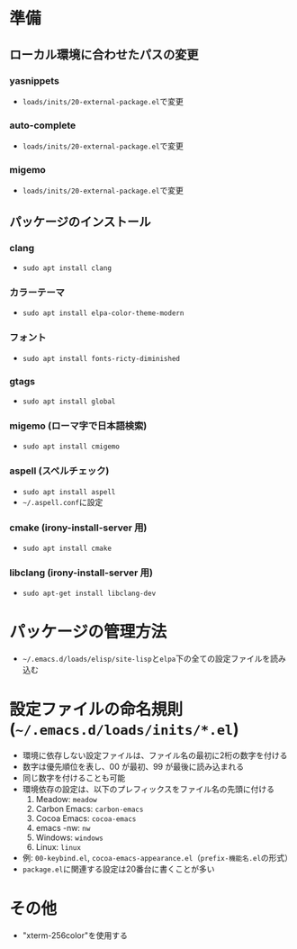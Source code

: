 <!-- -*- gfm -*- -->

# **準備**
## ローカル環境に合わせたパスの変更
### yasnippets
- `loads/inits/20-external-package.el`で変更
### auto-complete
- `loads/inits/20-external-package.el`で変更
### migemo
- `loads/inits/20-external-package.el`で変更

## パッケージのインストール
### clang
- `sudo apt install clang`
### カラーテーマ
- `sudo apt install elpa-color-theme-modern`
### フォント
- `sudo apt install fonts-ricty-diminished`
### gtags
- `sudo apt install global`
### migemo (ローマ字で日本語検索)
- `sudo apt install cmigemo`
### aspell (スペルチェック)
- `sudo apt install aspell`
- `~/.aspell.conf`に設定
### cmake (irony-install-server 用)
- `sudo apt install cmake`
### libclang (irony-install-server 用)
- `sudo apt-get install libclang-dev`

# **パッケージの管理方法**
* `~/.emacs.d/loads/elisp/site-lisp`と`elpa`下の全ての設定ファイルを読み込む

# **設定ファイルの命名規則 (`~/.emacs.d/loads/inits/*.el`)**
* 環境に依存しない設定ファイルは、ファイル名の最初に2桁の数字を付ける
* 数字は優先順位を表し、00 が最初、99 が最後に読み込まれる
* 同じ数字を付けることも可能
* 環境依存の設定は、以下のプレフィックスをファイル名の先頭に付ける
  1. Meadow: `meadow`
  2. Carbon Emacs: `carbon-emacs`
  3. Cocoa Emacs: `cocoa-emacs`
  4. emacs -nw: `nw`
  5. Windows: `windows`
  6. Linux: `linux`
* 例: `00-keybind.el`, `cocoa-emacs-appearance.el`（`prefix-機能名.el`の形式）
* `package.el`に関連する設定は20番台に書くことが多い

# **その他**
* "xterm-256color"を使用する
